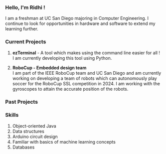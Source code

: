 ### Hello, I'm Ridhi !

I am a freshman at UC San Diego majoring in Computer Engineering. I continue to look for opportunities in hardware and software to extend my learning further.

### Current Projects

1. **ezTerminal** - A tool which makes using the command line easier for all !   
   I am currently developing this tool using Python.
    
2. **RoboCup - Embedded design team**   
 I am part of the IEEE RoboCup team and UC San Diego and am currently working on developing a team of robots which can autonomously play soccer for the RoboCup SSL competition in 2024. I am working with the gyroscopes to attain the accurate position of the robots.

### Past Projects


### Skills

1. Object-oriented Java
3. Data structures
4. Arduino circuit design
5. Familiar with basics of machine learning concepts
6. Databases

   




